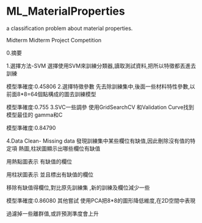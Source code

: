 # ML_MaterialProperties
a classification problem about material properties.


Midterm 
Midterm Project Competition







0.摘要
 
 
1.選擇方法-SVM
選擇使用SVM來訓練分類器,讀取測試資料,把所以特徵都丟進去訓練
 
模型準確度:0.45806
2.選擇特徵參數
先去除訓練集中,後面一些材料特性參數,以前面8*8=64個點構成的圖去訓練模型
 
模型準確度:0.755
3.SVC一些調參
使用GridSearchCV 和Validation Curve找到模型最佳的   gamma和C
 

 


 

模型準確度:0.84790

4.Data Clean- Missing data
發現訓練集中某些欄位有缺值,因此刪除沒有值的特定項
熱圖,柱狀圖顯示出哪些欄位有缺值
 
 

 
用熱點圖表示 有缺值的欄位
 
用柱狀圖表示 並且標出有缺值的欄位 
 
移除有缺值得欄位,對比原先訓練集 ,新的訓練及欄位減少一些
 
模型準確度:0.86080
其他嘗試
使用PCA把8*8的圖形降低維度,在2D空間中表現
 
 

過濾掉一些離群值,或許預測準度會上升

